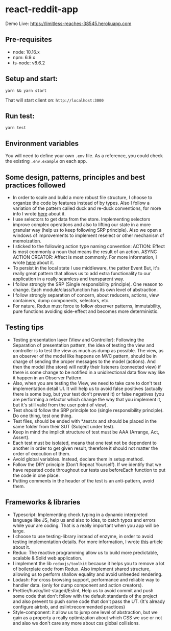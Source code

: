 # react-reddit-app 

Demo Live: https://limitless-reaches-38545.herokuapp.com

## Pre-requisites    
- node: 10.16.x    
- npm: 6.9.x    
- ts-node: v8.6.2
    
## Setup and start:
```
yarn && yarn start
``` 
That will start client on: `http://localhost:3000`    

 
## Run test:
```
yarn test
```  

## Environment variables 
You will need to define your own `.env` file. As a reference, you could check the existing `.env.example` on each app.

## Some design, patterns, principles and best practices followed

- In order to scale and build a more robust file structure, I choose to organize the code by features instead of by types. Also I follow a variation of the pattern called duck and re-duck conventions, for more info I wrote [here](https://medium.com/@jero786/duck-re-duck-183da6e5a35a) about it.
- I use selectors to get data from the store. Implementing selectors improve complex operations and also to lifting our state in a more granular way (help us to keep following SRP principle). Also we open a windows of improvements to implement reselect or other mechanism of memoization.
- I sticked to the following action type naming convention:
  ACTION: Effect is most commonly a noun that means the result of an action.
  ASYNC ACTION CREATOR: Affect is most commonly.
  For more information, I wrote [here](https://medium.com/@jero786/action-noun-verb-effect-is-most-commonly-a-noun-that-means-the-result-of-an-action-e3e00d662444) about it.
- To persist in the local state I use middleware, the patter Event But, it's really great pattern that allows us to add extra functionality to our application in a really seamless and transparent way.
- I follow strongly the SRP (Single responsibility principle). One reason to change. Each module/class/function has its own level of abstraction.
- I follow strongly separation of concern, about reducers, actions, view containers, dump components, selectors, etc.
- For nature, Redux must force to follow observer patterns, immutability, pure functions avoiding side-effect and becomes more deterministic.

## Testing tips

- Testing presentation layer (View and Controller): Following the Separation of presentation pattern, the idea of testing the view and controller is to test the view as much as dump as possible. The view, as an observer of the model like happens on MVC pattern, should be in charge of sending the proper messages to the model (actions).
    And then the model (the store) will notify their listeners (connected view) if there is some change to be notified in a unidirectional data flow way like it happen in an Observer Pattern.
- Also, when you are testing the View, we need to take care to don't test implementation detail UI. It will help us to avoid false positives (actually there is some bug, but your test don't prevent it) or false negatives (you are performing a refactor which change the way that you implement it, but it's still valid from the user point of view).
- Test should follow the SRP principle too (single responsibility principle). Do one thing, test one thing.
- Test files, should be ended with *.test.tx and should be placed in the same folder from their SUT (Subject under test).
- Keep in mind the implicit structure of test must be AAA (Arrange, Act, Assert).
- Each test must be isolated, means that one test not be dependent to another in order to get given result, therefore it should not matter the order of execution of them.
- Avoid global variables. Instead, declare them in setup method.
- Follow the DRY principle (Don’t Repeat Yourself). If we identify that we have repeated code throughout our tests use beforeEach function to put the code in one place.
- Putting comments in the header of the test is an anti-pattern, avoid them.

## Frameworks & libraries

- Typescript: Implementing check typing in a dynamic interpreted language like JS, help us and also to Ides, to catch typos and errors while your are coding. That is a really important when you app will be large.
- I choose to use testing-library instead of enzyme, in order to avoid testing implementation details. For more information, I wrote [this](https://medium.com/@jero786/write-test-not-too-many-mostly-integration-bad298f69e1a) article about it.
- Redux: The reactive programming allow us to build more predictable, scalable & Solid web application.
- I implement the lib `reduxjs/toolkit` because it helps you to remove a lot of boilerplate code from Redux. Also implement shared structure, allowing us to perform shallow equality and avoid unheeded rendering.
- Lodash: For cross browsing support, performance and reliable way to handler data. (only for dump component and action creators).
- Prettier/husky/lint-staged/Eslint, Help us to avoid commit and push some code that don't follow with the default standards of the project and also prevent to push some code that don't pass the UT. (It's already configure airbnb, and eslint:recommended practices)
- Style-component: it allow us to jump one level of abstraction, but we gain as a property a really optimization about which CSS we use or not and also we don't care any more about css global collisions.  